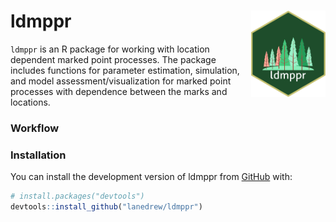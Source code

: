 
<!-- README.md is generated from README.Rmd. Please edit that file -->

# ldmppr <img src="man/figures/ldmppr_logo_hex5.png" align="right" height="138" /></a>

<!-- badges: start -->

<!-- badges: end -->

`ldmppr` is an R package for working with location dependent marked
point processes. The package includes functions for parameter
estimation, simulation, and model assessment/visualization for marked
point processes with dependence between the marks and locations.

### Workflow

### Installation

You can install the development version of ldmppr from
[GitHub](https://github.com/) with:

``` r
# install.packages("devtools")
devtools::install_github("lanedrew/ldmppr")
```
